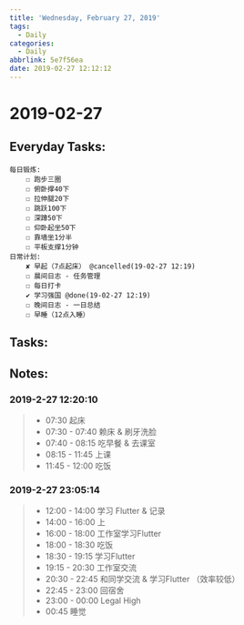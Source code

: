 ```yaml
---
title: 'Wednesday, February 27, 2019'
tags:
  - Daily
categories:
  - Daily
abbrlink: 5e7f56ea
date: 2019-02-27 12:12:12
---
```


#  2019-02-27

<!-- more -->

## Everyday Tasks:
    每日锻炼:
        ☐ 跑步三圈
        ☐ 俯卧撑40下
        ☐ 拉伸腿20下
        ☐ 跳跃100下
        ☐ 深蹲50下
        ☐ 仰卧起坐50下
        ☐ 靠墙坐1分半
        ☐ 平板支撑1分钟
    日常计划:
        ✘ 早起（7点起床） @cancelled(19-02-27 12:19)
        ☐ 晨间日志 - 任务管理
        ☐ 每日打卡
        ✔ 学习强国 @done(19-02-27 12:19)
        ☐ 晚间日志 - 一日总结
        ☐ 早睡（12点入睡）

## Tasks:

## Notes:

### 2019-2-27 12:20:10
> - 07:30 起床
> - 07:30 - 07:40 赖床 & 刷牙洗脸 
> - 07:40 - 08:15 吃早餐 & 去课室
> - 08:15 - 11:45 上课
> - 11:45 - 12:00 吃饭
### 2019-2-27 23:05:14
> - 12:00 - 14:00 学习 Flutter & 记录
> - 14:00 - 16:00 上
> - 16:00 - 18:00 工作室学习Flutter
> - 18:00 - 18:30 吃饭
> - 18:30 - 19:15 学习Flutter
> - 19:15 - 20:30 工作室交流
> - 20:30 - 22:45 和同学交流 & 学习Flutter （效率较低）
> - 22:45 - 23:00 回宿舍 
> - 23:00 - 00:00 Legal High
> - 00:45 睡觉
> 
